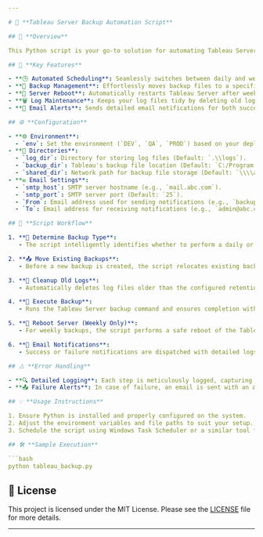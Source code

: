 ```yaml
---

# 🚀 **Tableau Server Backup Automation Script**

## 📝 **Overview**

This Python script is your go-to solution for automating Tableau Server backups. It ensures that backups are systematically created, securely stored, and managed without manual intervention. Whether it's daily maintenance or weekly deep dives, this script has you covered!

## 🌟 **Key Features**

- **🕒 Automated Scheduling**: Seamlessly switches between daily and weekly backups based on the day of the week.
- **💾 Backup Management**: Effortlessly moves backup files to a specified shared network drive.
- **🔄 Server Reboot**: Automatically restarts Tableau Server after weekly backups to maintain optimal performance.
- **🗑️ Log Maintenance**: Keeps your log files tidy by deleting old logs after a specified retention period.
- **📧 Email Alerts**: Sends detailed email notifications for both successful and failed backup operations.

## ⚙️ **Configuration**

- **🌐 Environment**: 
  - `env`: Set the environment (`DEV`, `QA`, `PROD`) based on your deployment.
- **📁 Directories**: 
  - `log_dir`: Directory for storing log files (Default: `.\\logs`).
  - `backup_dir`: Tableau's backup file location (Default: `C:/Program Files/Tableau/Tableau Server/data/tabsvc/files/backups`).
  - `shared_dir`: Network path for backup file storage (Default: `\\\\abc\\tableau\\backups\\daily`).
- **✉️ Email Settings**:
  - `smtp_host`: SMTP server hostname (e.g., `mail.abc.com`).
  - `smtp_port`: SMTP server port (Default: `25`).
  - `From`: Email address used for sending notifications (e.g., `backup@abc.com`).
  - `To`: Email address for receiving notifications (e.g., `admin@abc.com`).

## 📜 **Script Workflow**

1. **📅 Determine Backup Type**:
   - The script intelligently identifies whether to perform a daily or weekly backup based on the current day.

2. **📤 Move Existing Backups**:
   - Before a new backup is created, the script relocates existing backups to a secure shared drive.

3. **🧹 Cleanup Old Logs**:
   - Automatically deletes log files older than the configured retention period to keep your storage clean.

4. **💽 Execute Backup**:
   - Runs the Tableau Server backup command and ensures completion with robust error handling.

5. **🔄 Reboot Server (Weekly Only)**:
   - For weekly backups, the script performs a safe reboot of the Tableau Server and verifies its status.

6. **📧 Email Notifications**:
   - Success or failure notifications are dispatched with detailed logs, ensuring you’re always in the loop.

## ⚠️ **Error Handling**

- **🔍 Detailed Logging**: Each step is meticulously logged, capturing successes and any potential issues.
- **📤 Failure Alerts**: In case of failure, an email is sent with an attached log file detailing the issue.

## 💡 **Usage Instructions**

1. Ensure Python is installed and properly configured on the system.
2. Adjust the environment variables and file paths to suit your setup.
3. Schedule the script using Windows Task Scheduler or a similar tool for regular execution.

## 🛠️ **Sample Execution**

```bash
python tableau_backup.py
```

## 📜 **License**

This project is licensed under the MIT License. Please see the [LICENSE](./LICENSE) file for more details.

---
```

